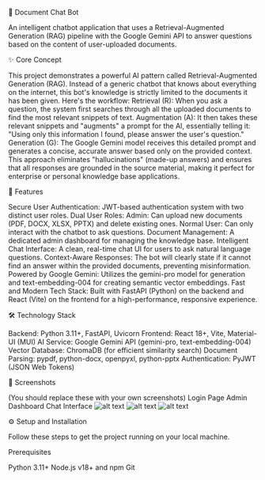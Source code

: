 🤖 Document Chat Bot

An intelligent chatbot application that uses a Retrieval-Augmented Generation (RAG) pipeline with the Google Gemini API to answer questions based on the content of user-uploaded documents.

✨ Core Concept

This project demonstrates a powerful AI pattern called Retrieval-Augmented Generation (RAG). Instead of a generic chatbot that knows about everything on the internet, this bot's knowledge is strictly limited to the documents it has been given.
Here's the workflow:
Retrieval (R): When you ask a question, the system first searches through all the uploaded documents to find the most relevant snippets of text.
Augmentation (A): It then takes these relevant snippets and "augments" a prompt for the AI, essentially telling it: "Using only this information I found, please answer the user's question."
Generation (G): The Google Gemini model receives this detailed prompt and generates a concise, accurate answer based only on the provided context.
This approach eliminates "hallucinations" (made-up answers) and ensures that all responses are grounded in the source material, making it perfect for enterprise or personal knowledge base applications.

🚀 Features

Secure User Authentication: JWT-based authentication system with two distinct user roles.
Dual User Roles:
Admin: Can upload new documents (PDF, DOCX, XLSX, PPTX) and delete existing ones.
Normal User: Can only interact with the chatbot to ask questions.
Document Management: A dedicated admin dashboard for managing the knowledge base.
Intelligent Chat Interface: A clean, real-time chat UI for users to ask natural language questions.
Context-Aware Responses: The bot will clearly state if it cannot find an answer within the provided documents, preventing misinformation.
Powered by Google Gemini: Utilizes the gemini-pro model for generation and text-embedding-004 for creating semantic vector embeddings.
Fast and Modern Tech Stack: Built with FastAPI (Python) on the backend and React (Vite) on the frontend for a high-performance, responsive experience.

🛠️ Technology Stack

Backend: Python 3.11+, FastAPI, Uvicorn
Frontend: React 18+, Vite, Material-UI (MUI)
AI Service: Google Gemini API (gemini-pro, text-embedding-004)
Vector Database: ChromaDB (for efficient similarity search)
Document Parsing: pypdf, python-docx, openpyxl, python-pptx
Authentication: PyJWT (JSON Web Tokens)

📸 Screenshots

(You should replace these with your own screenshots)
Login Page	Admin Dashboard	Chat Interface
![alt text](path/to/your/login-screenshot.png)
![alt text](path/to/your/admin-screenshot.png)
![alt text](path/to/your/chat-screenshot.png)

⚙️ Setup and Installation

Follow these steps to get the project running on your local machine.

Prerequisites

Python 3.11+
Node.js v18+ and npm
Git

